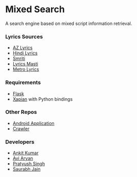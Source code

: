 # Mixed Search

A search engine based on mixed script information retrieval.

### Lyrics Sources
* [AZ Lyrics](http://azlyrics.com)
* [Hindi Lyrics](http://hindilyrics.net)
* [Smriti](http://smriti.com)
* [Lyrics Masti](http://lyricsmasti.com)
* [Metro Lyrics](http://metrolyrics.com)

### Requirements
* [Flask](https://github.com/pallets/flask)
* [Xapian](https://github.com/xapian/xapian) with Python bindings

### Other Repos
* [Android Application](https://github.com/bxute/MLS)
* [Crawler](https://github.com/iiitv/lyrics-crawler)

### Developers
* [Ankit Kumar](https://github.com/bxute)
* [Avi Aryan](https://github.com/aviaryan)
* [Pratyush Singh](https://github.com/singh-pratyush96)
* [Saurabh Jain](https://github.com/saurabhjn76)
